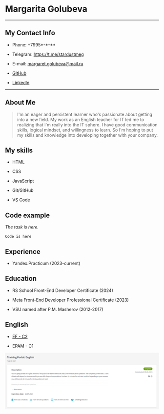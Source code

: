 # Margarita Golubeva

*************

## My Contact Info

* Phone: +7995*-*-**

* Telegram: <https://t.me/stardustmeg>

* E-mail: <margaret.golubeva@mail.ru>

* [GitHub](https://github.com/Margarita-Golubeva)

* [LinkedIn](https://www.linkedin.com/in/margarita-golubeva-742605114/)

*************

## About Me

> I'm an eager and persistent learner who's passionate about getting into a new field. My work as an English teacher for IT led me to realizing that I'm really into the IT sphere. I have good communication skills, logical mindset, and willingness to learn. So I'm hoping to put my skills and knowledge into developing together with your company.

## My skills

* HTML

* CSS

* JavaScript

* Git/GitHub

* VS Code

## Code example

_The task is here._

```
Code is here
```

## Experience

* Yandex.Practicum (2023-current)

## Education

* RS School Front-End Developer Certificate (2024)

* Meta Front-End Developer Professional Certificate (2023)

* VSU named after P.M. Masherov (2012-2017)

## English

* [EF - C2](https://www.efset.org/cert/TFJxRc)

* EPAM - C1

![epam result](Screenshot_1.png)
